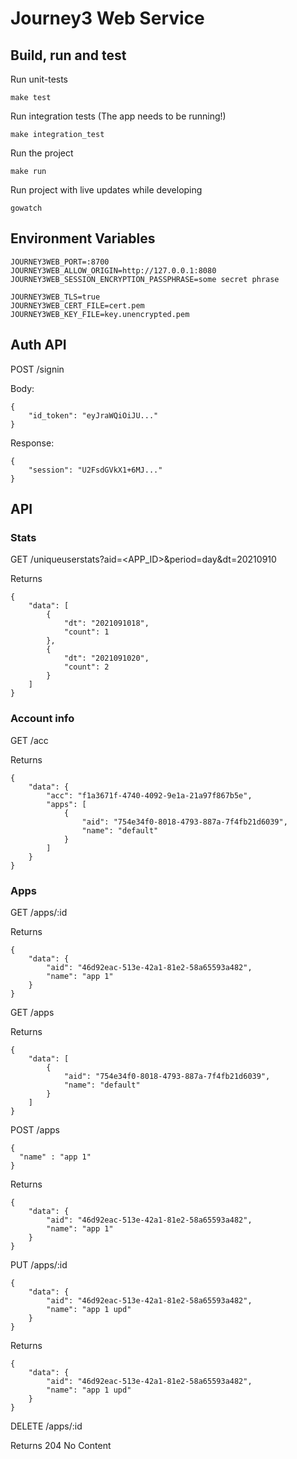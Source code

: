 # Journey3 Web Service

## Build, run and test

Run unit-tests

```
make test
```

Run integration tests (The app needs to be running!)

```
make integration_test
```

Run the project

```
make run
```

Run project with live updates while developing

```
gowatch
```

## Environment Variables

```
JOURNEY3WEB_PORT=:8700
JOURNEY3WEB_ALLOW_ORIGIN=http://127.0.0.1:8080
JOURNEY3WEB_SESSION_ENCRYPTION_PASSPHRASE=some secret phrase

JOURNEY3WEB_TLS=true
JOURNEY3WEB_CERT_FILE=cert.pem
JOURNEY3WEB_KEY_FILE=key.unencrypted.pem
```

## Auth API

POST /signin

Body:

```
{
    "id_token": "eyJraWQiOiJU..."
}
```

Response:

```
{
    "session": "U2FsdGVkX1+6MJ..."
}
```

## API

### Stats

GET /uniqueuserstats?aid=<APP_ID>&period=day&dt=20210910

Returns

```
{
    "data": [
        {
            "dt": "2021091018",
            "count": 1
        },
        {
            "dt": "2021091020",
            "count": 2
        }
    ]
}
```

### Account info

GET /acc

Returns

```
{
    "data": {
        "acc": "f1a3671f-4740-4092-9e1a-21a97f867b5e",
        "apps": [
            {
                "aid": "754e34f0-8018-4793-887a-7f4fb21d6039",
                "name": "default"
            }
        ]
    }
}
```

### Apps

GET /apps/:id

Returns

```
{
    "data": {
        "aid": "46d92eac-513e-42a1-81e2-58a65593a482",
        "name": "app 1"
    }
}
```

GET /apps

Returns

```
{
    "data": [
        {
            "aid": "754e34f0-8018-4793-887a-7f4fb21d6039",
            "name": "default"
        }
    ]
}
```

POST /apps

```
{
  "name" : "app 1"
}
```

Returns

```
{
    "data": {
        "aid": "46d92eac-513e-42a1-81e2-58a65593a482",
        "name": "app 1"
    }
}
```

PUT /apps/:id

```
{
    "data": {
        "aid": "46d92eac-513e-42a1-81e2-58a65593a482",
        "name": "app 1 upd"
    }
}
```

Returns

```
{
    "data": {
        "aid": "46d92eac-513e-42a1-81e2-58a65593a482",
        "name": "app 1 upd"
    }
}
```

DELETE /apps/:id

Returns 204 No Content
